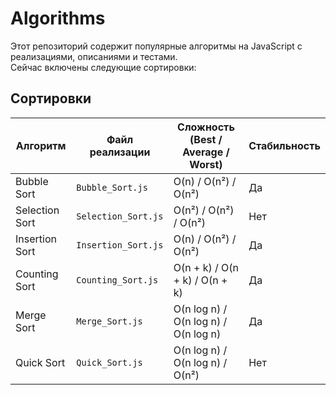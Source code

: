 # Algorithms

Этот репозиторий содержит популярные алгоритмы на JavaScript с реализациями, описаниями и тестами.  
Сейчас включены следующие сортировки:

## Сортировки

| Алгоритм               | Файл реализации         | Сложность (Best / Average / Worst)| Стабильность |
|------------------------|-------------------------|-----------------------------------|--------------|
| Bubble Sort            | `Bubble_Sort.js`        | O(n) / O(n²) / O(n²)              | Да           |
| Selection Sort         | `Selection_Sort.js`     | O(n²) / O(n²) / O(n²)             | Нет          |
| Insertion Sort         | `Insertion_Sort.js`     | O(n) / O(n²) / O(n²)              | Да           |
| Counting Sort          | `Counting_Sort.js`      | O(n + k) / O(n + k) / O(n + k)    | Да           |
| Merge Sort             | `Merge_Sort.js`         | O(n log n) / O(n log n) / O(n log n)| Да         |
| Quick Sort             | `Quick_Sort.js`         | O(n log n) / O(n log n) / O(n²)   | Нет          |